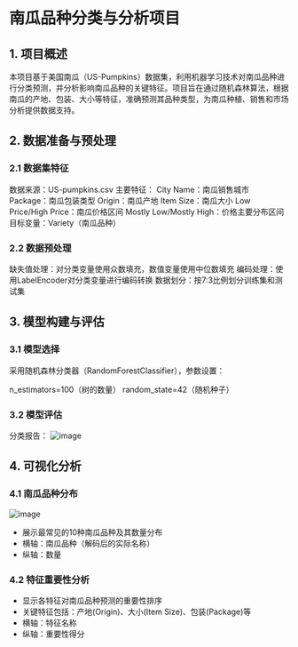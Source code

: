 # 南瓜品种分类与分析项目 
## 1. 项目概述
本项目基于美国南瓜（US-Pumpkins）数据集，利用机器学习技术对南瓜品种进行分类预测，并分析影响南瓜品种的关键特征。项目旨在通过随机森林算法，根据南瓜的产地、包装、大小等特征，准确预测其品种类型，为南瓜种植、销售和市场分析提供数据支持。

## 2. 数据准备与预处理
### 2.1 数据集特征
数据来源：US-pumpkins.csv
主要特征：
City Name：南瓜销售城市
Package：南瓜包装类型
Origin：南瓜产地
Item Size：南瓜大小
Low Price/High Price：南瓜价格区间
Mostly Low/Mostly High：价格主要分布区间
目标变量：Variety（南瓜品种）
### 2.2 数据预处理
缺失值处理：对分类变量使用众数填充，数值变量使用中位数填充
编码处理：使用LabelEncoder对分类变量进行编码转换
数据划分：按7:3比例划分训练集和测试集

## 3. 模型构建与评估
### 3.1 模型选择
采用随机森林分类器（RandomForestClassifier），参数设置：

n_estimators=100（树的数量）
random_state=42（随机种子）
### 3.2 模型评估
分类报告：
![image](https://github.com/user-attachments/assets/bb53d84b-b077-4909-aa2c-7bbfdb7a38e5)

## 4. 可视化分析
### 4.1 南瓜品种分布
![image](https://github.com/user-attachments/assets/5799706d-fd72-4271-a40d-5a68bddad017)

- 展示最常见的10种南瓜品种及其数量分布
- 横轴：南瓜品种（解码后的实际名称）
- 纵轴：数量
 
### 4.2 特征重要性分析
 
- 显示各特征对南瓜品种预测的重要性排序
- 关键特征包括：产地(Origin)、大小(Item Size)、包装(Package)等
- 横轴：特征名称
- 纵轴：重要性得分

